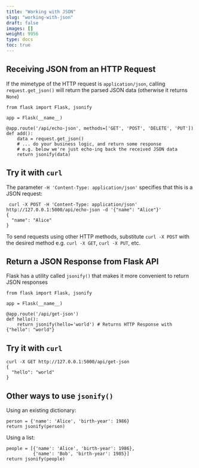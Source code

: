 ```yaml
---
title: "Working with JSON"
slug: "working-with-json"
draft: false
images: []
weight: 9956
type: docs
toc: true
---
```


## Receiving JSON from an HTTP Request
If the mimetype of the HTTP request is `application/json`, calling `request.get_json()` will return the parsed JSON data (otherwise it returns `None`)

    from flask import Flask, jsonify
    
    app = Flask(__name__)

    @app.route('/api/echo-json', methods=['GET', 'POST', 'DELETE', 'PUT'])                                                                                                    
    def add():                                                                                                                              
        data = request.get_json()
        # ... do your business logic, and return some response
        # e.g. below we're just echo-ing back the received JSON data
        return jsonify(data)

Try it with `curl`
-

The parameter `-H 'Content-Type: application/json'` specifies that this is a JSON request:

     curl -X POST -H 'Content-Type: application/json' http://127.0.0.1:5000/api/echo-json -d '{"name": "Alice"}'               
    {
      "name": "Alice"
    }

To send requests using other HTTP methods, substitute `curl -X POST` with the desired method e.g. `curl -X GET`, `curl -X PUT`, etc.


## Return a JSON Response from Flask API
Flask has a utility called `jsonify()` that makes it more convenient to return JSON responses

    from flask import Flask, jsonify
    
    app = Flask(__name__)

    @app.route('/api/get-json')
    def hello():
        return jsonify(hello='world') # Returns HTTP Response with {"hello": "world"}

Try it with `curl`
-

    curl -X GET http://127.0.0.1:5000/api/get-json
    {
      "hello": "world"
    }

Other ways to use `jsonify()`
-
Using an existing dictionary:

    person = {'name': 'Alice', 'birth-year': 1986}
    return jsonify(person)

Using a list:

    people = [{'name': 'Alice', 'birth-year': 1986},
              {'name': 'Bob', 'birth-year': 1985}]
    return jsonify(people) 

 


